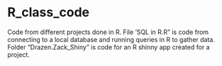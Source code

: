 # R_class_code
Code from different projects done in R. File ‘SQL in R.R” is code from connecting to a local database and running queries in R to gather data. Folder “Drazen.Zack_Shiny” is code for an R shinny app created for a project.
